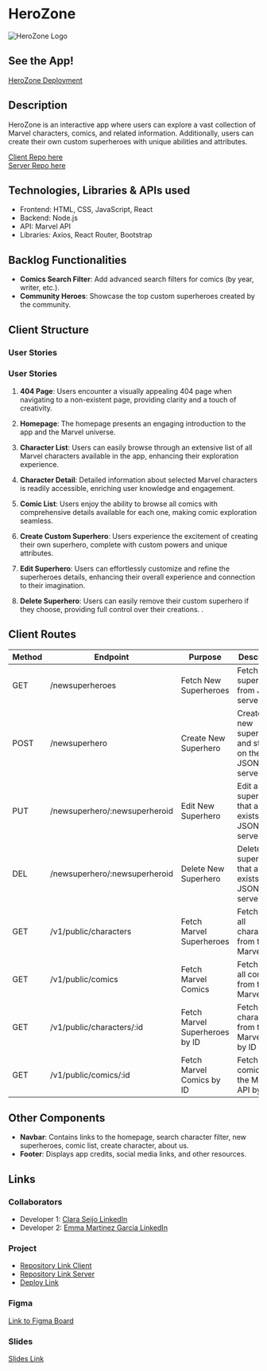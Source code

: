 # HeroZone
![HeroZone Logo](https://logos-world.net/wp-content/uploads/2020/12/Marvel-Entertainment-Logo.png)

## See the App!
[HeroZone Deployment](https://herozone.netlify.app/)


## Description
HeroZone is an interactive app where users can explore a vast collection of Marvel characters, comics, and related information. Additionally, users can create their own custom superheroes with unique abilities and attributes.

[Client Repo here](#)  
[Server Repo here](#)

## Technologies, Libraries & APIs used
- Frontend: HTML, CSS, JavaScript, React
- Backend: Node.js
- API: Marvel API
- Libraries: Axios, React Router, Bootstrap

## Backlog Functionalities
- **Comics Search Filter**: Add advanced search filters for comics (by year, writer, etc.).
- **Community Heroes**: Showcase the top custom superheroes created by the community.

## Client Structure
### User Stories

### User Stories

1. **404 Page**: Users encounter a visually appealing 404 page when navigating to a non-existent page, providing clarity and a touch of creativity.
2. **Homepage**: The homepage presents an engaging introduction to the app and the Marvel universe.

3. **Character List**: Users can easily browse through an extensive list of all Marvel characters available in the app, enhancing their exploration experience.

4. **Character Detail**: Detailed information about selected Marvel characters is readily accessible, enriching user knowledge and engagement.

5. **Comic List**: Users enjoy the ability to browse all comics with comprehensive details available for each one, making comic exploration seamless.

6. **Create Custom Superhero**: Users experience the excitement of creating their own superhero, complete with custom powers and unique attributes.

7. **Edit Superhero**: Users can effortlessly customize and refine the superheroes details, enhancing their overall experience and connection to their imagination.


8. **Delete Superhero**: Users can easily remove their custom superhero if they choose, providing full control over their creations.
.

## Client Routes
| Method | Endpoint                             | Purpose                       | Description                                                           |
|--------|--------------------------------------|-------------------------------|-----------------------------------------------------------------------|
| GET    | /newsuperheroes                      | Fetch New Superheroes          | Fetch new superheroes from JSON server                                |
| POST   | /newsuperhero                        | Create New Superhero           | Create a new superhero and store it on the JSON server                |
| PUT    | /newsuperhero/:newsuperheroid        | Edit New Superhero             | Edit a superhero that already exists in the JSON server               |
| DEL    | /newsuperhero/:newsuperheroid        | Delete New Superhero           | Delete a superhero that already exists in the JSON server             |
| GET    | /v1/public/characters                | Fetch Marvel Superheroes       | Fetch list of all characters from the Marvel API                      |
| GET    | /v1/public/comics                    | Fetch Marvel Comics            | Fetch list of all comics from the Marvel API                          |
| GET    | /v1/public/characters/:id            | Fetch Marvel Superheroes by ID | Fetch a character from the Marvel API by ID                           |
| GET    | /v1/public/comics/:id                | Fetch Marvel Comics by ID      | Fetch a comic from the Marvel API by ID                               |


## Other Components
- **Navbar**: Contains links to the homepage, search character filter, new superheroes, comic list, create character, about us. 
- **Footer**: Displays app credits, social media links, and other resources.

## Links
### Collaborators
- Developer 1: [Clara Seijo LinkedIn](https://www.linkedin.com/in/claraseijo/)
- Developer 2: [Emma Martinez Garcia LinkedIn](https://www.linkedin.com/in/emma-martinez-garcia/)


### Project
- [Repository Link Client](https://github.com/emxgrz/HeroZone_frontend)
- [Repository Link Server](https://github.com/emxgrz/HeroZone_backend)
- [Deploy Link](https://herozone.netlify.app/)


### Figma
[Link to Figma Board](https://www.figma.com/board/UR2PcQlkXaz0ddGHwGnYO8/HeroZone?node-id=0-1&t=c6dZ4v5jSiqJZgII-1)

### Slides
[Slides Link](https://www.canva.com/design/DAGSmh9I29o/HRaVuVNJ4UeKq7vvcwtQtg/edit?utm_content=DAGSmh9I29o&utm_campaign=designshare&utm_medium=link2&utm_source=sharebutton)
